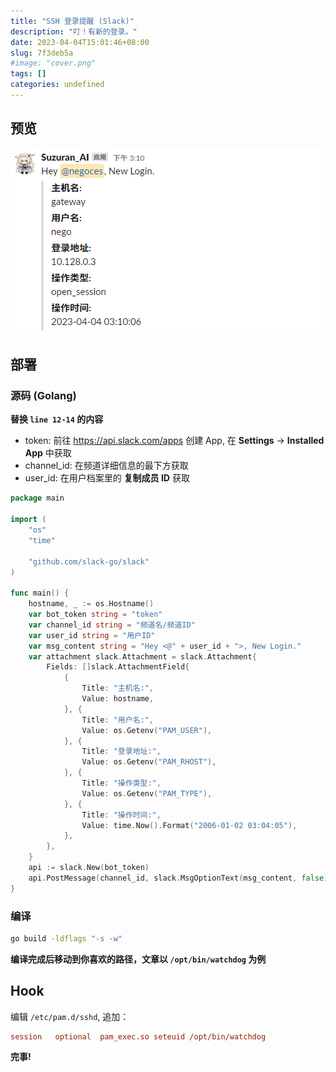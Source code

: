 ```yaml
---
title: "SSH 登录提醒 (Slack)"
description: "叮！有新的登录。"
date: 2023-04-04T15:01:46+08:00
slug: 7f3deb5a
#image: "cover.png"
tags: []
categories: undefined
---
```


## 预览

![preview](preview.png)

## 部署

### 源码 (Golang)

**替换 `line 12-14` 的内容**

- token: 前往 <https://api.slack.com/apps> 创建 App, 在 **Settings** -> **Installed App** 中获取
- channel_id: 在频道详细信息的最下方获取
- user_id: 在用户档案里的 **复制成员 ID** 获取

```go
package main

import (
	"os"
	"time"

	"github.com/slack-go/slack"
)

func main() {
	hostname, _ := os.Hostname()
	var bot_token string = "token"
	var channel_id string = "频道名/频道ID"
	var user_id string = "用户ID"
	var msg_content string = "Hey <@" + user_id + ">, New Login."
	var attachment slack.Attachment = slack.Attachment{
		Fields: []slack.AttachmentField{
			{
				Title: "主机名:",
				Value: hostname,
			}, {
				Title: "用户名:",
				Value: os.Getenv("PAM_USER"),
			}, {
				Title: "登录地址:",
				Value: os.Getenv("PAM_RHOST"),
			}, {
				Title: "操作类型:",
				Value: os.Getenv("PAM_TYPE"),
			}, {
				Title: "操作时间:",
				Value: time.Now().Format("2006-01-02 03:04:05"),
			},
		},
	}
	api := slack.New(bot_token)
	api.PostMessage(channel_id, slack.MsgOptionText(msg_content, false), slack.MsgOptionAttachments(attachment))
}
```

### 编译

```bash
go build -ldflags "-s -w"
```

**编译完成后移动到你喜欢的路径，文章以 `/opt/bin/watchdog` 为例**

## Hook

编辑 `/etc/pam.d/sshd`, 追加：

```ini
session   optional  pam_exec.so seteuid /opt/bin/watchdog
```

**完事!**
